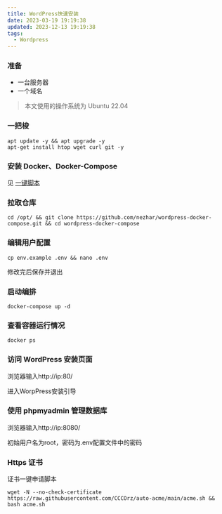 ```yaml
---
title: WordPress快速安装
date: 2023-03-19 19:19:38
updated: 2023-12-13 19:19:38
tags:
  - Wordpress
---
```

### 准备

- 一台服务器
- 一个域名

> 本文使用的操作系统为 Ubuntu 22.04

### 一把梭

```
apt update -y && apt upgrade -y
apt-get install htop wget curl git -y
```

### 安装 Docker、Docker-Compose

见 [一键脚本](https://noooy.com/2023/12/e76f8f1a9ce2.html#Docker%E3%80%81Docker-Compose-%E5%AE%98%E6%96%B9%E4%B8%80%E9%94%AE%E5%AE%89%E8%A3%85)

### 拉取仓库

```
cd /opt/ && git clone https://github.com/nezhar/wordpress-docker-compose.git && cd wordpress-docker-compose
```

### 编辑用户配置

```
cp env.example .env && nano .env
```


修改完后保存并退出

### 启动编排

```
docker-compose up -d
```

### 查看容器运行情况

```
docker ps
```

### 访问 WordPress 安装页面

浏览器输入http://ip:80/

进入WorpPress安装引导

### 使用 phpmyadmin 管理数据库

浏览器输入http://ip:8080/

初始用户名为root，密码为.env配置文件中的密码

### Https 证书

证书一键申请脚本

```
wget -N --no-check-certificate https://raw.githubusercontent.com/CCCOrz/auto-acme/main/acme.sh && bash acme.sh
```